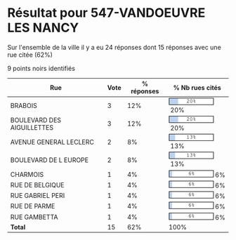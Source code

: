 # Résultat pour 547-VANDOEUVRE LES NANCY

Sur l'ensemble de la ville il y a eu 24 réponses dont 15 réponses avec une rue citée (62%)

9 points noirs identifiés

| Rue | Vote | % réponses | % Nb rues cités|
|-----|------|------------|----------------|
| BRABOIS | 3 | 12% | <img src="../../img/bar_20.gif" />&nbsp;20%|
| BOULEVARD DES AIGUILLETTES | 3 | 12% | <img src="../../img/bar_20.gif" />&nbsp;20%|
| AVENUE GENERAL LECLERC | 2 | 8% | <img src="../../img/bar_13.gif" />&nbsp;13%|
| BOULEVARD DE L EUROPE | 2 | 8% | <img src="../../img/bar_13.gif" />&nbsp;13%|
| CHARMOIS | 1 | 4% | <img src="../../img/bar_6.gif" />&nbsp;6%|
| RUE DE BELGIQUE | 1 | 4% | <img src="../../img/bar_6.gif" />&nbsp;6%|
| RUE GABRIEL PERI | 1 | 4% | <img src="../../img/bar_6.gif" />&nbsp;6%|
| RUE DE PARME | 1 | 4% | <img src="../../img/bar_6.gif" />&nbsp;6%|
| RUE GAMBETTA | 1 | 4% | <img src="../../img/bar_6.gif" />&nbsp;6%|
| **Total** | 15 | 62% | 100%|
